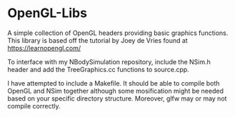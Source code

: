 # OpenGL-Libs

A simple collection of OpenGL headers providing basic graphics functions. This library is based off the tutorial by Joey de Vries found at https://learnopengl.com/

To interface with my NBodySimulation repository, include the NSim.h header and add the TreeGraphics.cc functions to source.cpp.

I have attempted to include a Makefile. It should be able to compile both OpenGL and NSim together although some mosification might be needed based on your specific directory structure. Moreover, glfw may or may not compile correctly.
